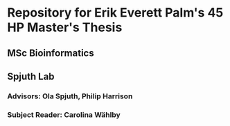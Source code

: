 # Repository for Erik Everett Palm's 45 HP Master's Thesis
## MSc Bioinformatics
## Spjuth Lab
### Advisors: Ola Spjuth, Philip Harrison
### Subject Reader: Carolina Wählby
